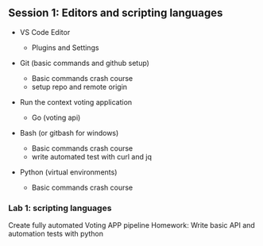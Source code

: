 ## Session 1: Editors and scripting languages

  * VS Code Editor
    * Plugins and Settings

  * Git (basic commands and github setup)
    * Basic commands crash course
    * setup repo and remote origin

  * Run the context voting application
    * Go (voting api)

  * Bash (or gitbash for windows)
    * Basic commands crash course
    * write automated test with curl and jq

  * Python (virtual environments)
    * Basic commands crash course

### Lab 1: scripting languages
  Create fully automated Voting APP pipeline 
  Homework: Write basic API and automation tests with python
